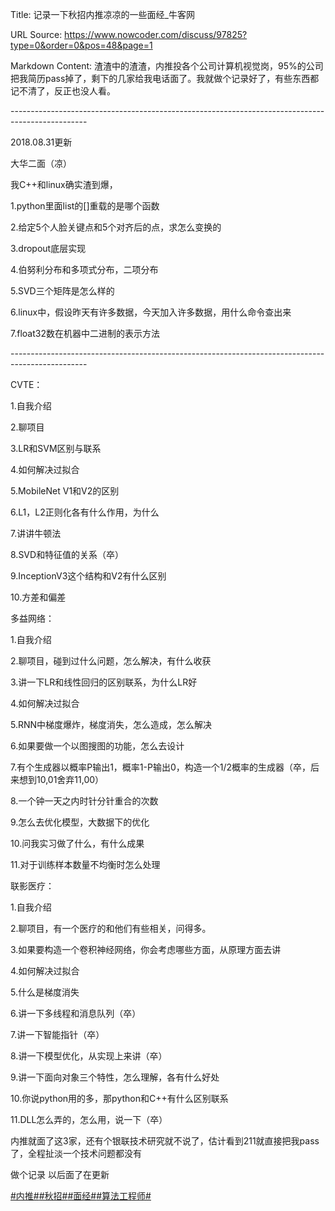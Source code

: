 Title: 记录一下秋招内推凉凉的一些面经_牛客网

URL Source: https://www.nowcoder.com/discuss/97825?type=0&order=0&pos=48&page=1

Markdown Content:
渣渣中的渣渣，内推投各个公司计算机视觉岗，95%的公司把我简历pass掉了，剩下的几家给我电话面了。我就做个记录好了，有些东西都记不清了，反正也没人看。

\-------------------------------------------------------------------------------------------------

2018.08.31更新

大华二面（凉）

我C++和linux确实渣到爆，

1.python里面list的\[\]重载的是哪个函数

2.给定5个人脸关键点和5个对齐后的点，求怎么变换的

3.dropout底层实现

4.伯努利分布和多项式分布，二项分布

5.SVD三个矩阵是怎么样的

6.linux中，假设昨天有许多数据，今天加入许多数据，用什么命令查出来

7.float32数在机器中二进制的表示方法

\-------------------------------------------------------------------------------------------------

CVTE：

1.自我介绍

2.聊项目

3.LR和SVM区别与联系

4.如何解决过拟合

5.MobileNet V1和V2的区别

6.L1，L2正则化各有什么作用，为什么

7.讲讲牛顿法

8.SVD和特征值的关系（卒）

9.InceptionV3这个结构和V2有什么区别

10.方差和偏差

多益网络：

1.自我介绍

2.聊项目，碰到过什么问题，怎么解决，有什么收获

3.讲一下LR和线性回归的区别联系，为什么LR好

4.如何解决过拟合

5.RNN中梯度爆炸，梯度消失，怎么造成，怎么解决

6.如果要做一个以图搜图的功能，怎么去设计

7.有个生成器以概率P输出1，概率1-P输出0，构造一个1/2概率的生成器（卒，后来想到10,01舍弃11,00）

8.一个钟一天之内时针分针重合的次数

9.怎么去优化模型，大数据下的优化

10.问我实习做了什么，有什么成果

11.对于训练样本数量不均衡时怎么处理

联影医疗：

1.自我介绍

2.聊项目，有一个医疗的和他们有些相关，问得多。

3.如果要构造一个卷积神经网络，你会考虑哪些方面，从原理方面去讲

4.如何解决过拟合

5.什么是梯度消失

6.讲一下多线程和消息队列（卒）

7.讲一下智能指针（卒）

8.讲一下模型优化，从实现上来讲（卒）

9.讲一下面向对象三个特性，怎么理解，各有什么好处

10.你说python用的多，那python和C++有什么区别联系

11.DLL怎么弄的，怎么用，说一下（卒）

内推就面了这3家，还有个银联技术研究就不说了，估计看到211就直接把我pass了，全程扯淡一个技术问题都没有

做个记录 以后面了在更新

[#内推#](https://www.nowcoder.com/creation/subject/cf8c68e5a0ae45da835c0291f459468a)[#秋招#](https://www.nowcoder.com/creation/subject/002d6ce4eab1487f9cae3241b5322732)[#面经#](https://www.nowcoder.com/creation/subject/928d551be73f40db82c0ed83286c8783)[#算法工程师#](https://www.nowcoder.com/creation/subject/146d543971d045ba84b4b8a4dd573fff)
